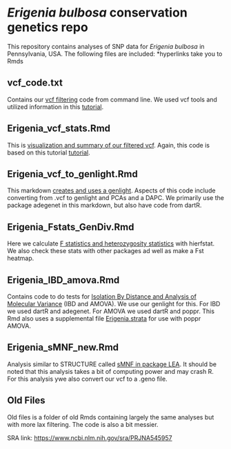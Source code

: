 # *Erigenia bulbosa* conservation genetics repo

This repository contains analyses of SNP data for *Erigenia bulbosa* in Pennsylvania, USA. The following files are included:
*hyperlinks take you to Rmds

## vcf_code.txt
Contains our [vcf filtering](vcf_code.txt) code from command line. We used vcf tools and utilized information in this [tutorial](https://speciationgenomics.github.io/filtering_vcfs/).

## Erigenia_vcf_stats.Rmd
This is [visualization and summary of our filtered vcf](Erigenia_vcf_stats.Rmd). Again, this code is based on this tutorial [tutorial](https://speciationgenomics.github.io/filtering_vcfs/).

## Erigenia_vcf_to_genlight.Rmd
This markdown [creates and uses a genlight](Erigenia_vcf_to_genlight.Rmd). Aspects of this code include converting from .vcf to genlight and PCAs and a DAPC. 
We primarily use the package adegenet in this markdown, but also have code from dartR.

## Erigenia_Fstats_GenDiv.Rmd
Here we calculate [F statistics and heterozygosity statistics](Erigenia_Fstats_GenDiv.Rmd) with hierfstat. We also check these stats with other packages ad well as make a Fst heatmap.

## Erigenia_IBD_amova.Rmd
Contains code to do tests for [Isolation By Distance and Analysis of Molecular Variance](Erigenia_IBD_amova.Rmd) (IBD and AMOVA). We use our genlight for this. 
For IBD we used dartR and adegenet. For AMOVA we used dartR and poppr. This Rmd also uses a supplemental file [Erigenia.strata](Erigenia.strata) for use with poppr AMOVA. 

## Erigenia_sMNF_new.Rmd
Analysis similar to STRUCTURE called [sMNF in package LEA](Erigenia_sMNF_new.Rmd). It should be noted that this analysis takes a bit of computing power and may crash R. 
For this analysis ywe also convert our vcf to a .geno file. 

## Old Files
Old files is a folder of old Rmds containing largely the same analyses but with more lax filtering. The code is also a bit messier. 


SRA link: https://www.ncbi.nlm.nih.gov/sra/PRJNA545957
